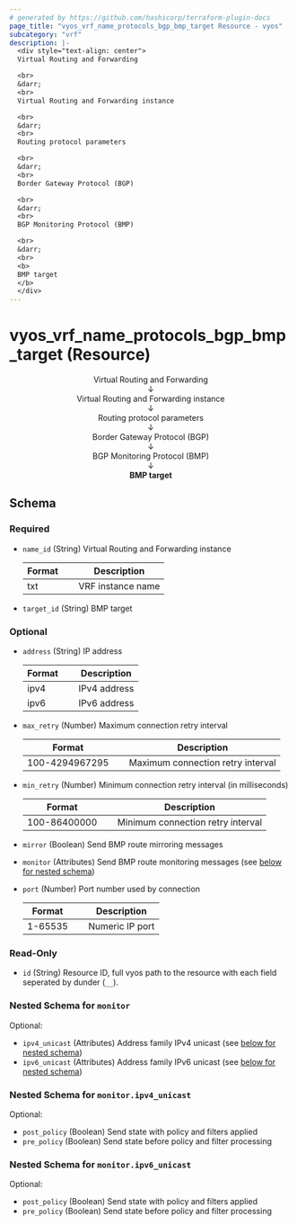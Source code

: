 ```yaml
---
# generated by https://github.com/hashicorp/terraform-plugin-docs
page_title: "vyos_vrf_name_protocols_bgp_bmp_target Resource - vyos"
subcategory: "vrf"
description: |-
  <div style="text-align: center">
  Virtual Routing and Forwarding

  <br>
  &darr;
  <br>
  Virtual Routing and Forwarding instance

  <br>
  &darr;
  <br>
  Routing protocol parameters

  <br>
  &darr;
  <br>
  Border Gateway Protocol (BGP)

  <br>
  &darr;
  <br>
  BGP Monitoring Protocol (BMP)

  <br>
  &darr;
  <br>
  <b>
  BMP target
  </b>
  </div>
---
```


# vyos_vrf_name_protocols_bgp_bmp_target (Resource)

<div style="text-align: center">
Virtual Routing and Forwarding

<br>
&darr;
<br>
Virtual Routing and Forwarding instance

<br>
&darr;
<br>
Routing protocol parameters

<br>
&darr;
<br>
Border Gateway Protocol (BGP)

<br>
&darr;
<br>
BGP Monitoring Protocol (BMP)

<br>
&darr;
<br>
<b>
BMP target
</b>
</div>



<!-- schema generated by tfplugindocs -->
## Schema

### Required

- `name_id` (String) Virtual Routing and Forwarding instance

    |  Format  &emsp;|  Description        |
    |----------------|---------------------|
    |  txt     &emsp;|  VRF instance name  |
- `target_id` (String) BMP target

### Optional

- `address` (String) IP address

    |  Format  &emsp;|  Description   |
    |----------------|----------------|
    |  ipv4    &emsp;|  IPv4 address  |
    |  ipv6    &emsp;|  IPv6 address  |
- `max_retry` (Number) Maximum connection retry interval

    |  Format          &emsp;|  Description                        |
    |------------------------|-------------------------------------|
    |  100-4294967295  &emsp;|  Maximum connection retry interval  |
- `min_retry` (Number) Minimum connection retry interval (in milliseconds)

    |  Format        &emsp;|  Description                        |
    |----------------------|-------------------------------------|
    |  100-86400000  &emsp;|  Minimum connection retry interval  |
- `mirror` (Boolean) Send BMP route mirroring messages
- `monitor` (Attributes) Send BMP route monitoring messages (see [below for nested schema](#nestedatt--monitor))
- `port` (Number) Port number used by connection

    |  Format   &emsp;|  Description      |
    |-----------------|-------------------|
    |  1-65535  &emsp;|  Numeric IP port  |

### Read-Only

- `id` (String) Resource ID, full vyos path to the resource with each field seperated by dunder (`__`).

<a id="nestedatt--monitor"></a>
### Nested Schema for `monitor`

Optional:

- `ipv4_unicast` (Attributes) Address family IPv4 unicast (see [below for nested schema](#nestedatt--monitor--ipv4_unicast))
- `ipv6_unicast` (Attributes) Address family IPv6 unicast (see [below for nested schema](#nestedatt--monitor--ipv6_unicast))

<a id="nestedatt--monitor--ipv4_unicast"></a>
### Nested Schema for `monitor.ipv4_unicast`

Optional:

- `post_policy` (Boolean) Send state with policy and filters applied
- `pre_policy` (Boolean) Send state before policy and filter processing


<a id="nestedatt--monitor--ipv6_unicast"></a>
### Nested Schema for `monitor.ipv6_unicast`

Optional:

- `post_policy` (Boolean) Send state with policy and filters applied
- `pre_policy` (Boolean) Send state before policy and filter processing
